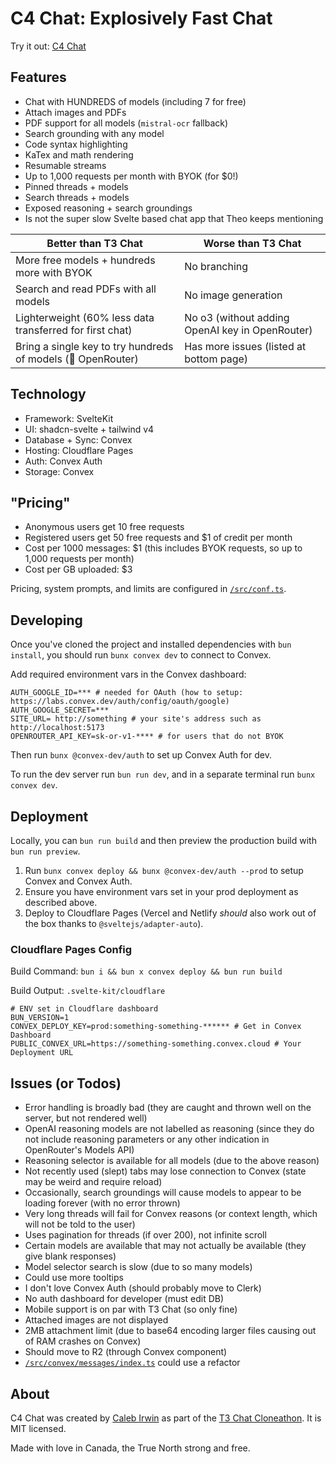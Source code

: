 # C4 Chat: Explosively Fast Chat

Try it out: [C4 Chat](https://c4-chat.calebirwin.ca/chat)

## Features

- Chat with HUNDREDS of models (including 7 for free)
- Attach images and PDFs
- PDF support for all models (`mistral-ocr` fallback)
- Search grounding with any model
- Code syntax highlighting
- KaTex and math rendering
- Resumable streams
- Up to 1,000 requests per month with BYOK (for $0!)
- Pinned threads + models
- Search threads + models
- Exposed reasoning + search groundings
- Is not the super slow Svelte based chat app that Theo keeps mentioning

| Better than T3 Chat | Worse than T3 Chat |
|----------|----------|
| More free models + hundreds more with BYOK   | No branching     | 
| Search and read PDFs with all models | No image generation     |
| Lighterweight (60% less data transferred for first chat)    | No o3 (without adding OpenAI key in OpenRouter)     |
| Bring a single key to try hundreds of models (🎉 OpenRouter)   | Has more issues (listed at bottom page)     |

## Technology

- Framework: SvelteKit
- UI: shadcn-svelte + tailwind v4
- Database + Sync: Convex
- Hosting: Cloudflare Pages
- Auth: Convex Auth
- Storage: Convex

## "Pricing"

- Anonymous users get 10 free requests
- Registered users get 50 free requests and $1 of credit per month
- Cost per 1000 messages: $1 (this includes BYOK requests, so up to 1,000 requests per month)
- Cost per GB uploaded: $3

Pricing, system prompts, and limits are configured in [`/src/conf.ts`](/src/conf.ts).

## Developing

Once you've cloned the project and installed dependencies with `bun install`, you should run `bunx convex dev` to connect to Convex.

Add required environment vars in the Convex dashboard:
```env
AUTH_GOOGLE_ID=*** # needed for OAuth (how to setup: https://labs.convex.dev/auth/config/oauth/google)
AUTH_GOOGLE_SECRET=***
SITE_URL= http://something # your site's address such as http://localhost:5173
OPENROUTER_API_KEY=sk-or-v1-**** # for users that do not BYOK
```

Then run `bunx @convex-dev/auth` to set up Convex Auth for dev.

To run the dev server run `bun run dev`, and in a separate terminal run `bunx convex dev`.

## Deployment

Locally, you can `bun run build` and then preview the production build with `bun run preview`.

1. Run `bunx convex deploy && bunx @convex-dev/auth --prod` to setup Convex and Convex Auth.
2. Ensure you have environment vars set in your prod deployment as described above.
3. Deploy to Cloudflare Pages (Vercel and Netlify _should_ also work out of the box thanks to `@sveltejs/adapter-auto`).

### Cloudflare Pages Config

Build Command: `bun i && bun x convex deploy && bun run build`

Build Output: `.svelte-kit/cloudflare`

```env
# ENV set in Cloudflare dashboard
BUN_VERSION=1
CONVEX_DEPLOY_KEY=prod:something-something-****** # Get in Convex Dashboard
PUBLIC_CONVEX_URL=https://something-something.convex.cloud # Your Deployment URL
```



## Issues (or Todos)

- Error handling is broadly bad (they are caught and thrown well on the server, but not rendered well)
- OpenAI reasoning models are not labelled as reasoning (since they do not include reasoning parameters or any other indication in OpenRouter's Models API)
- Reasoning selector is available for all models (due to the above reason)
- Not recently used (slept) tabs may lose connection to Convex (state may be weird and require reload)
- Occasionally, search groundings will cause models to appear to be loading forever (with no error thrown)
- Very long threads will fail for Convex reasons (or context length, which will not be told to the user)
- Uses pagination for threads (if over 200), not infinite scroll
- Certain models are available that may not actually be available (they give blank responses)
- Model selector search is slow (due to so many models)
- Could use more tooltips
- I don't love Convex Auth (should probably move to Clerk)
- No auth dashboard for developer (must edit DB)
- Mobile support is on par with T3 Chat (so only fine)
- Attached images are not displayed
- 2MB attachment limit (due to base64 encoding larger files causing out of RAM crashes on Convex)
- Should move to R2 (through Convex component)
- [`/src/convex/messages/index.ts`](/src/convex/messages/index.ts) could use a refactor

## About

C4 Chat was created by [Caleb Irwin](https://calebirwin.ca/) as part of the [T3 Chat Cloneathon](https://cloneathon.t3.chat/register). It is MIT licensed.

Made with love in Canada, the True North strong and free.
